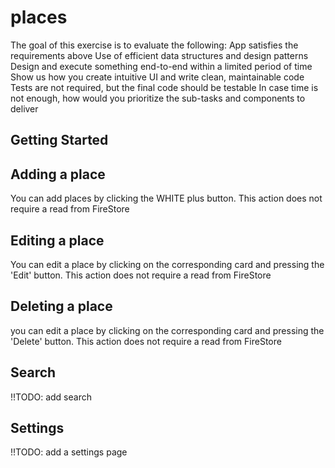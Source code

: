 # places

The goal of this exercise is to evaluate the following:
App satisfies the requirements above
Use of efficient data structures and design patterns
Design and execute something end-to-end within a limited period of time
Show us how you create intuitive UI and write clean, maintainable code
Tests are not required, but the final code should be testable
In case time is not enough, how would you prioritize the sub-tasks and components to deliver

## Getting Started

## Adding a place

You can add places by clicking the WHITE plus button. This action does not require a read from FireStore

## Editing a place

You can edit a place by clicking on the corresponding card and pressing the 'Edit' button. This action does not require a read from FireStore

## Deleting a place

you can edit a place by clicking on the corresponding card and pressing the 'Delete' button. This action does not require a read from FireStore

## Search

!!TODO: add search

## Settings

!!TODO: add a settings page

